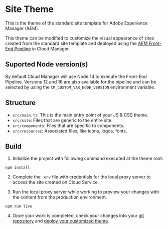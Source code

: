 # Site Theme

This is the theme of the standard site template for Adobe Experience Manager (AEM).

This theme can be modified to customize the visual appearance of sites created from the standard site template and deployed using the [AEM Front-End Pipeline](https://experienceleague.adobe.com/docs/experience-manager-cloud-service/content/implementing/developing/developing-with-front-end-pipelines.html?lang=en) in Cloud Manager.

## Suported Node version(s)

By default Cloud Manager will use Node 14 to execute the Front-End Pipeline. Versions 12 and 16 are also available for the pipeline and can be selected by using the `CM_CUSTOM_VAR_NODE_VERSION` environment variable.

## Structure

* `src/main.ts`: This is the main entry point of your JS & CSS theme.
* `src/site`: Files that are generic to the entire site.
* `src/components`: Files that are specific to components.
* `src/resources`: Associated files, like icons, logos, fonts.

## Build

1. Initialize the project with following command executed at the theme root:

```
npm install
```

2. Complete the `.env` file with credentials for the local proxy server to access the site created on Cloud Service.

3. Run the local proxy server while working to preview your changes with the content from the production environment.

```
npm run live
```

4. Once your work is completed, check your changes into your [git repository](https://www.adobe.com/go/aem_qsc_retrieve_access_en) and [deploy your customized theme](https://www.adobe.com/go/aem_qsc_deploy_theme_en).
